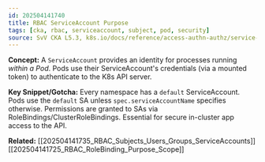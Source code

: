 ```yaml
---
id: 202504141740
title: RBAC ServiceAccount Purpose
tags: [cka, rbac, serviceaccount, subject, pod, security]
source: SvV CKA L5.3, k8s.io/docs/reference/access-authn-authz/service-accounts-admin/
---
```

**Concept:** A `ServiceAccount` provides an identity for processes running *within a Pod*. Pods use their ServiceAccount's credentials (via a mounted token) to authenticate to the K8s API server.

**Key Snippet/Gotcha:** Every namespace has a `default` ServiceAccount. Pods use the `default` SA unless `spec.serviceAccountName` specifies otherwise. Permissions are granted to SAs via RoleBindings/ClusterRoleBindings. Essential for secure in-cluster app access to the API.

**Related:** [[202504141735_RBAC_Subjects_Users_Groups_ServiceAccounts]] [[202504141725_RBAC_RoleBinding_Purpose_Scope]]
